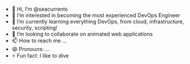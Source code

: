 - 👋 Hi, I’m @seacurrents
- 👀 I’m interested in becoming the most experienced DevOps Engineer
- 🌱 I’m currently learning everything DevOps, from cloud, infrastructure, security, scripting! 
- 💞️ I’m looking to collaborate on animated web applications
- 📫 How to reach me ... 
- 😄 Pronouns: ...
- ⚡ Fun fact: I like to dive 

<!---
seacurrents/seacurrents is a ✨ special ✨ repository because its `README.md` (this file) appears on your GitHub profile.
You can click the Preview link to take a look at your changes.
--->
